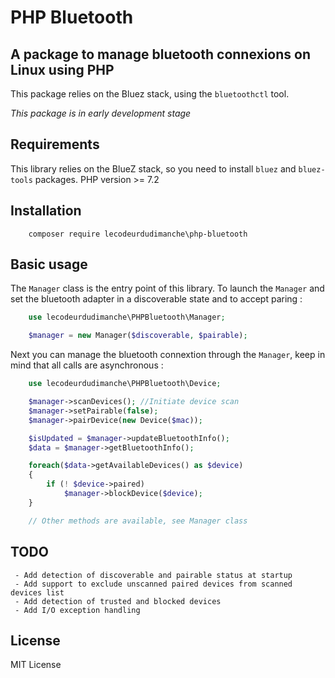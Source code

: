 # PHP Bluetooth
## A package to manage bluetooth connexions on Linux using PHP
This package relies on the Bluez stack, using the `bluetoothctl` tool.

*This package is in early development stage*

## Requirements

This library relies on the BlueZ stack, so you need to install `bluez` and `bluez-tools` packages.
PHP version >= 7.2

## Installation

```
    composer require lecodeurdudimanche\php-bluetooth
```

## Basic usage

The `Manager` class is the entry point of this library.
To launch the `Manager` and set the bluetooth adapter in a discoverable state and to accept paring :
```php
    use lecodeurdudimanche\PHPBluetooth\Manager;

    $manager = new Manager($discoverable, $pairable);
```

Next you can manage the bluetooth connextion through the `Manager`, keep in mind that all calls are asynchronous :
```php
    use lecodeurdudimanche\PHPBluetooth\Device;

    $manager->scanDevices(); //Initiate device scan
    $manager->setPairable(false);
    $manager->pairDevice(new Device($mac));

    $isUpdated = $manager->updateBluetoothInfo();
    $data = $manager->getBluetoothInfo();

    foreach($data->getAvailableDevices() as $device)
    {
        if (! $device->paired)
            $manager->blockDevice($device);
    }

    // Other methods are available, see Manager class
```

## TODO
     - Add detection of discoverable and pairable status at startup
     - Add support to exclude unscanned paired devices from scanned devices list
     - Add detection of trusted and blocked devices
     - Add I/O exception handling

## License
MIT License
